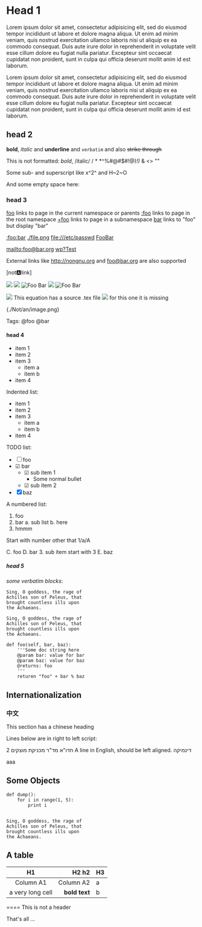 Head 1
======
Lorem ipsum dolor sit amet, consectetur adipisicing elit, sed do
eiusmod tempor incididunt ut labore et dolore magna aliqua. Ut enim
ad minim veniam, quis nostrud exercitation ullamco laboris nisi ut
aliquip ex ea commodo consequat. Duis aute irure dolor in
reprehenderit in voluptate velit esse cillum dolore eu fugiat
nulla pariatur.  Excepteur sint occaecat cupidatat non proident,
sunt in culpa qui officia deserunt mollit anim id est laborum.

Lorem ipsum dolor sit amet, consectetur adipisicing elit, sed do
eiusmod tempor incididunt ut labore et dolore magna aliqua. Ut enim
ad minim veniam, quis nostrud exercitation ullamco laboris nisi ut
aliquip ex ea commodo consequat. Duis aute irure dolor in
reprehenderit in voluptate velit esse cillum dolore eu fugiat
nulla pariatur.  Excepteur sint occaecat cupidatat non proident,
sunt in culpa qui officia deserunt mollit anim id est laborum.

head 2
------

**bold**, *italic* and __underline__ and ``verbatim``
and also ~~strike through~~

This is not formatted: *bold*, /italic/ / * *^%#@#$#!@)_!)_ & <> ""

Some sub- and superscript like x^2^ and H~2~O

And some empty space here:



### head 3
[foo](foo)  links to page in the current namespace or parents
[:foo](:foo) links to page in the root namespace
[+foo](+foo) links to page in a subnamespace
[bar](foo) links to "foo" but display "bar"

[:foo:bar](:foo:bar) [./file.png](./file.png) <file:///etc/passwd>
[Foo](Foo)[Bar](Bar)

<mailto:foo@bar.org>
[wp?Test](interwiki:wp?Test)

External links like <http://nongnu.org> and [foo@bar.org](mailto:foo@bar.org) are also supported

[not:a:link]


![](./foobar.png)
![](./foobar.png)
![Foo Bar](../my-image.png)
![](my-image.png)
![Foo Bar](../my-image.png)

![](./equation001.png) This equation has a source .tex file
![](./equation002.png) for this one it is missing

{./Not/an/image.png}

Tags: @foo @bar


#### head 4


* item 1
* item 2
* item 3
	* item a
	* item b
* item 4



Indented list:

* item 1
* item 2
* item 3
	* item a
	* item b
* item 4



TODO list:

* ☐ foo
* ☑ bar
	* ☑ sub item 1
		* Some normal bullet
	* ☑ sub item 2
* ☒ baz



A numbered list:

1. foo
2. bar
	a. sub list
	b. here
3. hmmm



Start with number other that 1/a/A


C. foo
D. bar
	3. sub item start with 3
E. baz


##### head 5
*some verbatim blocks*:

	Sing, O goddess, the rage of
	Achilles son of Peleus, that
	brought countless ills upon
	the Achaeans.

	Sing, O goddess, the rage of
	Achilles son of Peleus, that
	brought countless ills upon
	the Achaeans.

	def foo(self, bar, baz):
		'''Some doc string here
		@param bar: value for bar
		@param baz: value for baz
		@returns: foo
		'''
		returen "foo" + bar % baz

Internationalization
--------------------

### 中文
This section has a chinese heading

Lines below are in right to left script:

חדו"א
מד"ר
מכניקת מוצקים 2
A line in English, should be left aligned.
דינמיקה

aaa


Some Objects
------------

	def dump():
		for i in range(1, 5):
			print i


	Sing, O goddess, the rage of
	Achilles son of Peleus, that
	brought countless ills upon
	the Achaeans.

A table
-------

|        H1        |         H2 h2 | H3 |
|:----------------:|--------------:|:---|
|    Column A1     |     Column A2 | a  |
| a very long cell | **bold text** | b  |

====
This is not a header

That's all ...
